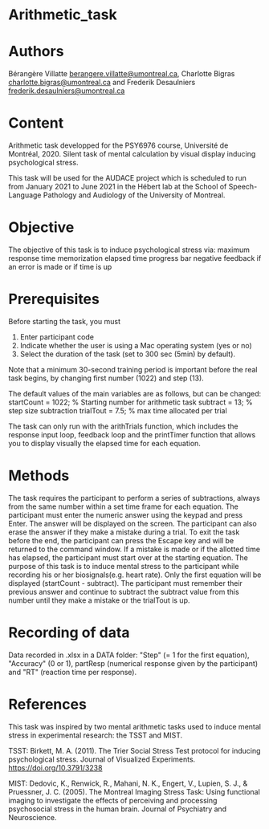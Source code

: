 # Arithmetic_task

# Authors 
Bérangère Villatte <berangere.villatte@umontreal.ca>, Charlotte Bigras <charlotte.bigras@umontreal.ca> and Frederik Desaulniers <frederik.desaulniers@umontreal.ca>

# Content 
Arithmetic task developped for the PSY6976 course, Université de Montréal, 2020.
Silent task of mental calculation by visual display inducing psychological stress.

This task will be used for the AUDACE project which is scheduled to run from January 2021 to June 2021 in the Hébert lab at the School of Speech-Language Pathology and Audiology of the University of Montreal.

# Objective
The objective of this task is to induce psychological stress via:
maximum response time
memorization
elapsed time progress bar
negative feedback if an error is made or if time is up

# Prerequisites
Before starting the task, you must 
1. Enter participant code
2. Indicate whether the user is using a Mac operating system (yes or no)
3. Select the duration of the task (set to 300 sec (5min) by default).

Note that a minimum 30-second training period is important before the real task begins, by changing first number (1022) and step (13).

The default values of the main variables are as follows, but can be changed:
startCount = 1022; % Starting number for arithmetic task
subtract = 13; % step size subtraction
trialTout = 7.5; % max time allocated per trial

The task can only run with the arithTrials function, which includes the response input loop, feedback loop and the printTimer function that allows you to display visually the elapsed time for each equation.

# Methods
The task requires the participant to perform a series of subtractions, always from the same number within a set time frame for each equation.
The participant must enter the numeric answer using the keypad and press Enter. The answer will be displayed on the screen. The participant can also erase the answer if they make a mistake during a trial. To exit the task before the end, the participant can press the Escape key and will be returned to the command window.
If a mistake is made or if the allotted time has elapsed, the participant must start over at the starting equation. The purpose of this task is to induce mental stress to the participant while recording his or her biosignals(e.g. heart rate).
Only the first equation will be displayed (startCount - subtract). The participant must remember their previous answer and  continue to subtract the subtract value from this number until they make a mistake or the trialTout is up.

# Recording of data
Data recorded in .xlsx in a DATA folder: "Step" (= 1 for the first equation), "Accuracy" (0 or 1), partResp (numerical response given by the participant) and "RT" (reaction time per response).

# References 

This task was inspired by two mental arithmetic tasks used to induce mental stress in experimental research: the TSST and MIST.

TSST: Birkett, M. A. (2011). The Trier Social Stress Test protocol for inducing psychological stress. Journal of Visualized Experiments. https://doi.org/10.3791/3238

MIST: Dedovic, K., Renwick, R., Mahani, N. K., Engert, V., Lupien, S. J., & Pruessner, J. C. (2005). The Montreal Imaging Stress Task: Using functional imaging to investigate the effects of perceiving and processing psychosocial stress in the human brain. Journal of Psychiatry and Neuroscience.
